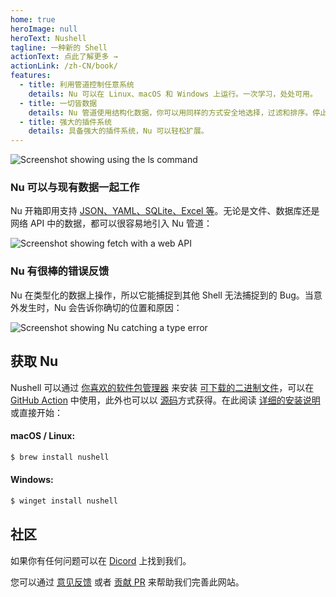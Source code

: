 ```yaml
---
home: true
heroImage: null
heroText: Nushell
tagline: 一种新的 Shell
actionText: 点此了解更多 →
actionLink: /zh-CN/book/
features:
  - title: 利用管道控制任意系统
    details: Nu 可以在 Linux、macOS 和 Windows 上运行。一次学习，处处可用。
  - title: 一切皆数据
    details: Nu 管道使用结构化数据，你可以用同样的方式安全地选择，过滤和排序。停止解析字符串，开始解决问题。
  - title: 强大的插件系统
    details: 具备强大的插件系统，Nu 可以轻松扩展。
---
```


<img src="https://www.nushell.sh/frontpage/ls-example.png" alt="Screenshot showing using the ls command" class="hero"/>

### Nu 可以与现有数据一起工作

Nu 开箱即用支持 [JSON、YAML、SQLite、Excel 等](/zh-CN/book/loading_data.html)。无论是文件、数据库还是网络 API 中的数据，都可以很容易地引入 Nu 管道：

<img src="https://www.nushell.sh/frontpage/fetch-example.png" alt="Screenshot showing fetch with a web API" class="hero"/>

### Nu 有很棒的错误反馈

Nu 在类型化的数据上操作，所以它能捕捉到其他 Shell 无法捕捉到的 Bug。当意外发生时，Nu 会告诉你确切的位置和原因：

<img src="https://www.nushell.sh/frontpage/miette-example.png" alt="Screenshot showing Nu catching a type error" class="hero"/>

## 获取 Nu

Nushell 可以通过 [你喜欢的软件包管理器](https://repology.org/project/nushell/versions) 来安装 [可下载的二进制文件](https://github.com/nushell/nushell/releases)，可以在 [GitHub Action](https://github.com/marketplace/actions/setup-nu) 中使用，此外也可以以 [源码](https://github.com/nushell/nushell)方式获得。在此阅读 [详细的安装说明](/zh-CN/book/installation.html)或直接开始：

#### macOS / Linux:

```sh
$ brew install nushell
```

#### Windows:

```powershell
$ winget install nushell
```

## 社区

如果你有任何问题可以在 [Dicord](https://discord.gg/NtAbbGn) 上找到我们。

您可以通过 [意见反馈](https://github.com/nushell/nushell.github.io/issues) 或者 [贡献 PR](https://github.com/nushell/nushell.github.io/pulls) 来帮助我们完善此网站。

